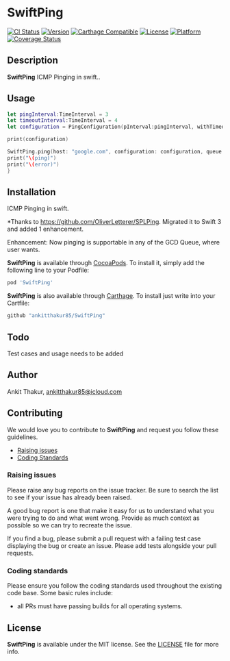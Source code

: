 # SwiftPing

[![CI Status](http://img.shields.io/travis/ankitthakur85/SwiftPing.svg?style=flat)](https://travis-ci.org/ankitthakur85/SwiftPing)
[![Version](https://img.shields.io/cocoapods/v/SwiftPing.svg?style=flat)](http://cocoadocs.org/docsets/SwiftPing)
[![Carthage Compatible](https://img.shields.io/badge/Carthage-compatible-4BC51D.svg?style=flat)](https://github.com/Carthage/Carthage)
[![License](https://img.shields.io/cocoapods/l/SwiftPing.svg?style=flat)](http://cocoadocs.org/docsets/SwiftPing)
[![Platform](https://img.shields.io/cocoapods/p/SwiftPing.svg?style=flat)](http://cocoadocs.org/docsets/SwiftPing)
[![Coverage Status](https://coveralls.io/repos/realm/SwiftCov/badge.svg)](https://codecov.io/github/ankitthakur/SwiftPing)

## Description

**SwiftPing** ICMP Pinging in swift..

## Usage

```swift
let pingInterval:TimeInterval = 3
let timeoutInterval:TimeInterval = 4
let configuration = PingConfiguration(pInterval:pingInterval, withTimeout:  timeoutInterval)

print(configuration)

SwiftPing.ping(host: "google.com", configuration: configuration, queue: DispatchQueue.main) { (ping, error) in
print("\(ping)")
print("\(error)")
}
```

## Installation

ICMP Pinging in swift.

*Thanks to https://github.com/OliverLetterer/SPLPing. Migrated it to Swift 3 and added 1 enhancement.

Enhancement: Now pinging is supportable in any of the GCD Queue, where user wants.

**SwiftPing** is available through [CocoaPods](http://cocoapods.org). To install
it, simply add the following line to your Podfile:

```ruby
pod 'SwiftPing'
```

**SwiftPing** is also available through [Carthage](https://github.com/Carthage/Carthage).
To install just write into your Cartfile:

```ruby
github "ankitthakur85/SwiftPing"
```

## Todo

Test cases and usage needs to be added


## Author

Ankit Thakur, ankitthakur85@icloud.com

## Contributing

We would love you to contribute to **SwiftPing** and request you follow these guidelines.

 - [Raising issues](#raising-issues)
 - [Coding Standards](#coding-standards)


### Raising issues

Please raise any bug reports on the issue tracker. Be sure to
search the list to see if your issue has already been raised.

A good bug report is one that make it easy for us to understand what you were
trying to do and what went wrong. Provide as much context as possible so we can try to recreate the issue.

If you find a bug, please submit a pull request with a failing test case displaying the bug or create an issue. Please add tests alongside your pull requests.

### Coding standards

Please ensure you follow the coding standards used throughout the existing
code base. Some basic rules include:
 - all PRs must have passing builds for all operating systems.

## License

**SwiftPing** is available under the MIT license. See the [LICENSE](https://github.com/ankitthakur85/SwiftPing/blob/master/LICENSE.md) file for more info.
